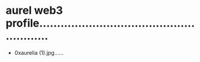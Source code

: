 # aurel web3 profile........................................................
- 0xaurelia (1).jpg......
